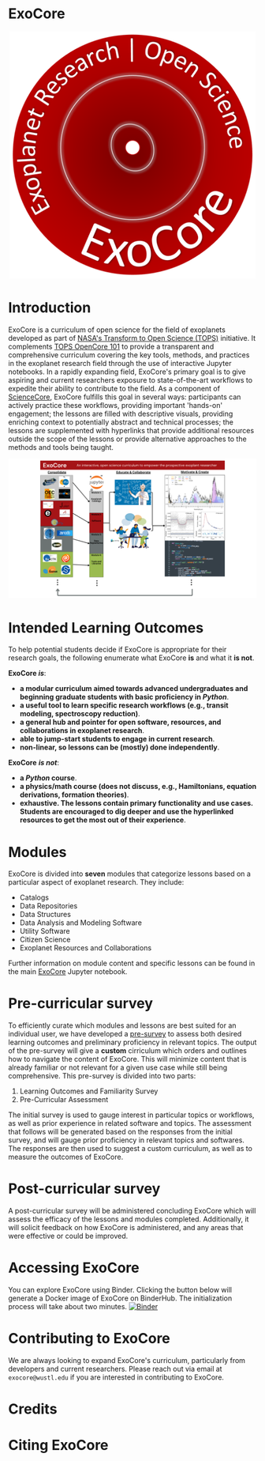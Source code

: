 # ExoCore

<p align="center">
  <img src="./ExoCore/Auxiliary_Files/Graphics/Main_Page/ExoCore_Logo.png" alt="ExoCore" width="500" />
</p>


# Introduction

ExoCore is a curriculum of open science for the field of exoplanets developed as part of [NASA's Transform to Open Science (TOPS)](https://nasa.github.io/Transform-to-Open-Science/) initiative. It complements [TOPS OpenCore 101](https://nasa.github.io/Transform-to-Open-Science/take-os101/) to provide a transparent and comprehensive curriculum covering the key tools, methods, and practices in the exoplanet research field through the use of interactive Jupyter notebooks. In a rapidly expanding field, ExoCore's primary goal is to give aspiring and current researchers exposure to state-of-the-art workflows to expedite their ability to contribute to the field. As a component of [ScienceCore](https://www.nasa.gov/centers-and-facilities/marshall/nasa-boosts-open-science-through-innovative-training/), ExoCore fulfills this goal in several ways: participants can actively practice these workflows, providing important 'hands-on' engagement; the lessons are filled with descriptive visuals, providing enriching context to potentially abstract and technical processes; the lessons are supplemented with hyperlinks that provide additional resources outside the scope of the lessons or provide alternative approaches to the methods and tools being taught.

![image](./ExoCore/Auxiliary_Files/Graphics/Main_Page/ExoCore_V2.png)


# Intended Learning Outcomes

To help potential students decide if ExoCore is appropriate for their research goals, the following enumerate what ExoCore **is** and what it **is not**.

<div class="alert alert-block alert-info">

**ExoCore ***is*****:
* **a modular curriculum aimed towards advanced undergraduates and beginning graduate students with basic proficiency in ***Python*****.
* **a useful tool to learn specific research workflows (e.g., transit modeling, spectroscopy reduction)**.
* **a general hub and pointer for open software, resources, and collaborations in exoplanet research**.
* **able to jump-start students to engage in current research**.
* **non-linear, so lessons can be (mostly) done independently**.

</div>

<div class="alert alert-block alert-warning">

**ExoCore** ***is not***:
* **a ***Python*** course**.
* **a physics/math course (does not discuss, e.g., Hamiltonians, equation derivations, formation theories)**.
* **exhaustive. The lessons contain **primary** functionality and use cases. Students are encouraged to dig deeper and use the hyperlinked resources to get the most out of their experience**.

</div>

# Modules

ExoCore is divided into **seven** modules that categorize lessons based on a particular aspect of exoplanet research. They include:

* Catalogs
* Data Repositories
* Data Structures
* Data Analysis and Modeling Software
* Utility Software
* Citizen Science
* Exoplanet Resources and Collaborations

Further information on module content and specific lessons can be found in the main [ExoCore](./ExoCore/ExoCore.ipynb) Jupyter notebook.

# Pre-curricular survey

To efficiently curate which modules and lessons are best suited for an individual user, we have developed a [pre-survey]() to assess both desired learning outcomes and preliminary proficiency in relevant topics. The output of the pre-survey will give a **custom** cirriculum which orders and outlines how to navigate the content of ExoCore. This will minimize content that is already familiar or not relevant for a given use case while still being comprehensive. This pre-survey is divided into two parts:

1. Learning Outcomes and Familiarity Survey
2. Pre-Curricular Assessment

The initial survey is used to gauge interest in particular topics or workflows, as well as prior experience in related software and topics. The assessment that follows will be generated based on the responses from the initial survey, and will gauge prior proficiency in relevant topics and softwares. The responses are then used to suggest a custom curriculum, as well as to measure the outcomes of ExoCore.

# Post-curricular survey

A post-curricular survey will be administered concluding ExoCore which will assess the efficacy of the lessons and modules completed. Additionally, it will solicit feedback on how ExoCore is administered, and any areas that were effective or could be improved.

# Accessing ExoCore
You can explore ExoCore using Binder. Clicking the button below will generate a Docker image of ExoCore on BinderHub. The initialization process will take about two minutes.
[![Binder](https://mybinder.org/badge_logo.svg)](https://mybinder.org/v2/gh/astromusers/exocore/HEAD)


# Contributing to ExoCore

We are always looking to expand ExoCore's curriculum, particularly from developers and current researchers. Please reach out via email at `exocore@wustl.edu` if you are interested in contributing to ExoCore.

# Credits



# Citing ExoCore
